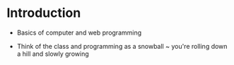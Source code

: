 # Introduction
- Basics of computer and web programming

- Think of the class and programming as a snowball ~ you're rolling down a hill and slowly growing